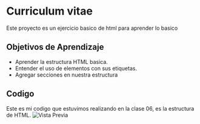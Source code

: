 # Curriculum vitae

Este proyecto es un ejercicio basico de html para aprender lo basico 

## Objetivos de Aprendizaje 
- Aprender la estructura HTML basica.
- Entender el uso de elementos con sus etiquetas.
- Agregar secciones en nuestra estructura

## Codigo 
Este es mi codigo que estuvimos realizando en la clase 06, es la estructura de HTML.
![Vista Previa](https://i.postimg.cc/85WKdwck/Captura-de-pantalla-2024-11-07-202026.png)
